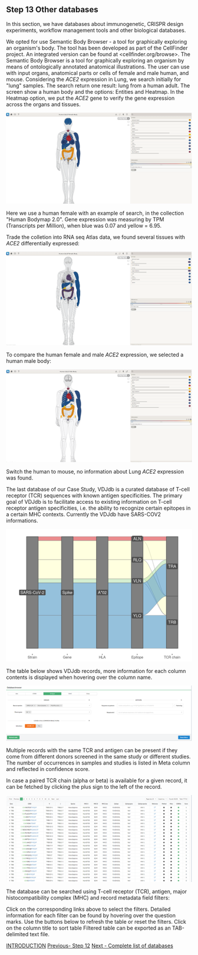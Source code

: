## Step 13 Other databases

In this section, we have databases about immunogenetic, CRISPR design experiments, workflow management tools and other biological databases.

We opted for use Semantic Body Browser - a tool for graphically exploring an organism's body. The tool has been developed as part of the CellFinder project. An integrated version can be found at <cellfinder.org/browse>. The Semantic Body Browser is a tool for graphically exploring an organism by means of ontologically annotated anatomical illustrations. The user can use with input organs, anatomical parts or cells of female and male human, and mouse. Considering the *ACE2* expression in Lung, we search initially for "lung" samples. The search return one result: lung from a human adult. The screen show a human body and the options: Entities and Heatmap. In the Heatmap option, we put the *ACE2* gene to verify the gene expression across the organs and tissues.

<img src= "./images/SEMANTIC-BODY-1.PNG">

Here we use a human female with an example of search, in the collection "Human Bodymap 2.0". Gene expression was measuring by TPM (Transcripts per Million), when blue was 0.07 and yellow = 6.95. 

Trade the colletion into RNA seq Atlas data, we found several tissues with *ACE2* differentially expressed:

<img src= "./images/SEMANTIC-BODY-2.PNG">

To compare the human female and male *ACE2* expression, we selected a human male body:

<img src= "./images/semantic-3.PNG">

Switch the human to mouse, no information about Lung *ACE2* expression was found. 

The last database of our Case Study, VDJdb is a curated database of T-cell receptor (TCR) sequences with known antigen specificities. The primary goal of VDJdb is to facilitate access to existing information on T-cell receptor antigen specificities, i.e. the ability to recognize certain epitopes in a certain MHC contexts. Currently the VDJdb have SARS-COV2 informations. 

<img src= "./images/vdjdb-covid-data.png"> 

The table below shows VDJdb records, more information for each column contents is displayed when hovering over the column name.

<img src= "./images/VDJ-SEARH.PNG">

Multiple records with the same TCR and antigen can be present if they come from different donors screened in the same study or different studies. The number of occurrences in samples and studies is listed in Meta column and reflected in confidence score.

In case a paired TCR chain (alpha or beta) is available for a given record, it can be fetched by clicking the plus sign to the left of the record.

<img src= "./images/vdjdb-2.PNG">

The database can be searched using T-cell receptor (TCR), antigen, major histocompatibility complex (MHC) and record metadata field filters:

Click on the corresponding links above to select the filters.
Detailed information for each filter can be found by hovering over the question marks.
Use the buttons below to refresh the table or reset the filters.
Click on the column title to sort table
Filtered table can be exported as an TAB-delimited text file.


[INTRODUCTION](./index.md)     [Previous- Step 12](./page12.md)    [Next - Complete list of databases](./page14.md)
